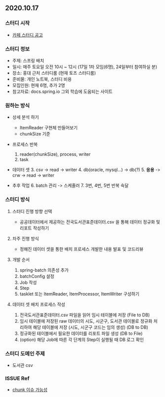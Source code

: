 ## 2020.10.17

### 스터디 시작
- [카페 스터디 공고](https://cafe.naver.com/javachobostudy)

### 스터디 정보
- 주제: 스프링 배치
- 일시: 매주 토요일 오전 10시 ~ 12시
    (17일 1차 모임(6명), 24일부터 참여하실 분)
- 장소: 홍대 근처 스터디룸 (현재 토즈 스터디룸)
- 준비물: 개인 노트북, 스터디 비용
- 모집인원: 현재 6명, 추가 2명
- 참고자료: docs.spring.io 그외 학습에 도움되는 사이트

### 원하는 방식
- 상세 분석 하기
    - ItemReader 구현체 만들어보기
    - chunkSize 기준

- 프로세스 반복
    1. reader(chunkSize), process, writer
    2. task

- 데이터 셋
    3. csv -> read -> writer
    4. db(oracle, mysql...) -> db(?)
    5. **응용** -> crw -> read -> writer

- 추후 작업
    6. batch 관리 -> 스케줄러
    7. 3번, 4번, 5번 반복 숙달

### 스터디 방식
1. 스터디 진행 방향 선택
    - 공공데이터에서 제공하는 전국도서관표준데이터.csv 을 통해 데이터 정규화 및 리포트 작성하기

2. 차주 진행 방식
    - 정해진 데이터 셋을 통한 배치 프로세스 개발한 내용 발표 및 코드리뷰

3. 개발 순서
    1) spring-batch 의존성 추가
    2) batchConfig 설정
    3) Job 작성
    4) Step 
    5) tasklet 또는 ItemReader, ItemProcessor, ItemWriter 구성하기

4. 데이터 셋 배치 프로세스 작성
    1) 전국도서관표준데이터.csv 파일을 읽어 임시 테이블에 저장 (File to DB)
    2) 임시 테이블에 저장된 raw 데이터의 시도, 시군구, 도서관 테이블로 정규화 처리하여 해당 테이블에 저장 (시도, 시군구 코드는 임의 생성) (DB to DB)
    3) 정규화된 테이블에서 필요한 데이터를 리포트 파일 생성 (DB to File)
    4) (option) 해당 Job에 따른 각 단계의 Step이 실행될 때 DB 로그 확인

### 스터디 도메인 주제
- 도서관 csv

### ISSUE Ref
- [chunk 이슈 가능성](https://jaehun2841.github.io/2020/08/08/2020-08-08-spring-batch-db-connection-issue/#spring-batch%EA%B0%80-%ED%95%98%EA%B3%A0-%EC%9E%88%EB%8A%94-%EC%9D%BC)
